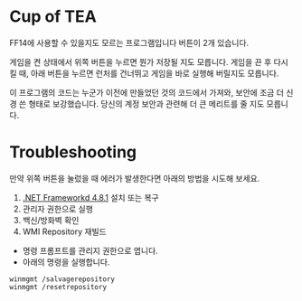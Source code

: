 # Cup of TEA
 
FF14에 사용할 수 있을지도 모르는 프로그램입니다
버튼이 2개 있습니다.

게임을 켠 상태에서 위쪽 버튼을 누르면 뭔가 저장될 지도 모릅니다.
게임을 끈 후 다시 킬 때, 아래 버튼을 누르면 런처를 건너뛰고 게임을 바로 실행해 버릴지도 모릅니다.

이 프로그램의 코드는 누군가 이전에 만들었던 것의 코드에서 가져와,
보안에 조금 더 신경 쓴 형태로 보강했습니다.
당신의 계정 보안과 관련해 더 큰 메리트를 줄 지도 모릅니다.


# Troubleshooting
만약 위쪽 버튼을 눌렀을 때 에러가 발생한다면 아래의 방법을 시도해 보세요.

1. [.NET Frameworkd 4.8.1](https://dotnet.microsoft.com/en-us/download/dotnet-framework/net481) 설치 또는 복구
2. 관리자 권한으로 실행
3. 백신/방화벽 확인
4. WMI Repository 재빌드
- 명령 프롬프트를 관리지 권한으로 엽니다.
- 아래의 명령을 실행합니다.
```
winmgmt /salvagerepository
winmgmt /resetrepository
```
